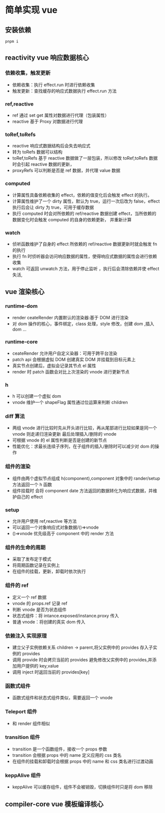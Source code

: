 # 简单实现 vue

## 安装依赖

```
pnpm i
```

## reactivity vue 响应数据核心

### 依赖收集，触发更新

- 依赖收集：执行 effect.run 时进行依赖收集
- 触发更新：查找缓存的响应式数据执行 effect.run 方法

### ref,reactive

- ref 通过 set get 属性对数据进行代理（包装属性）
- reactive 基于 Proxy 对数据进行代理

### toRef,toRefs

- reactive 响应式数据结构后会失去响应式
- 转为 toRefs 数据可以结构
- toRef,toRefs 基于 reactive 数据做了一层包装，所以修改 toRef,toRefs 数据时会引起 reactive 数据的更新，
- proxyRefs 可以判断是否是 ref 数据，并代理 value 数据

### computed

- 计算属性具备依赖收集的 effect，依赖的值变化后会触发 effect 的执行。
- 计算属性维护了一个 dirty 属性，默认为 true，运行一次后改为 false，effect 执行后会让 dirty 为 true，可用于缓存数据
- 执行 computed 时会对所依赖的 ref/reactive 数据创建 effect，当所依赖的数据变化时会触发 computed 的自身的依赖更新， 并重新计算

### watch

- 侦听函数维护了自身的 effect 所依赖的 ref/reactive 数据更新时就会触发 fn 的执行
- 执行 fn 时侦听器会访问响应数据的属性，使得响应式数据的属性会进行依赖收集
- watch 可返回 unwatch 方法，用于停止监听 ，执行后会清除依赖并使 effect 失活,

## vue 渲染核心

### runtime-dom

- render ceateRender 内置默认的渲染器:基于 DOM 进行渲染
- 对 dom 操作的核心，事件绑定，class 处理，style 修改，创建 dom ,插入 dom ...

### runtime-core

- ceateRender 允许用户自定义染器：可用于跨平台渲染
- patch api 会根据虚拟 DOM 创建真实 DOM 并挂载到目标元素上
- 真实节点创建后，虚拟会记录其节点 el 属性
- render 时 patch 函数会对比上次渲染的 vnode 进行更新节点

### h

- h 可以创建一个虚拟 dom
- vnode 维护一个 shapeFlag 属性通过位运算来判断 children

### diff 算法

- 两组 vnode 进行比较时先从开头进行比较，再从尾部进行比较如果是同一个 vnode 则走递归渲染更新
  最后处理插入/删除的 vnode
- 可根据 vnode 的 el 属性判断是否是创建的新节点
- 性能优化：求最长连续子序列，在子组件的插入/删除时可以减少对 dom 的操作

### 组件的渲染

- 组件由两个虚拟节点组成 h(component),component 对象中的 rander/setup 方法返回一个 h 函数
- 组件挂载时 会将 component date 方法返回的数据转化为响应式数据，并维护自己的 effect

### setup

- 允许用户使用 ref,reactive 等方法
- 可以返回一个对象响应式对象数据/()=>vnode
- ()=>vnode 优先级高于 component 中的 render 方法

### 组件的生命的周期

- 采取了发布定于模式
- 将周期函数记录在实例上
- 在组件的挂载，更新，卸载时依次执行

### 组件的 ref

- 定义一个 ref 数据
- vnode 的 props.ref 记录 ref
- 判断 vnode 是否为状态组件
- 状态式组件：将 intance.exposed/instance.proxy 传入
- 普通 vnode：将创建的真实 dom 传入

### 依赖注入 实现原理

- 建立父子实例依赖关系 children -> parent,将父实例中的 provides 存入子实例的 provides
- 调用 provide 时会拷贝当前的 provides 避免修改父实例中的 provides,并添加用户提供的 key,value
- 调用 inject 时返回当前的 provides[key]

### 函数式组件

- 函数式组件和状态式组件类似，需要返回一个 vnode

### Teleport 组件

- 和 render 组件相似

### transition 组件

- transition 是一个函数组件，接收一个 props 参数
- transition 会根据 props 中的 name 定义应用的 css 类名
- 在组件的挂载和卸载时会根据 props 中的 name 和 css 类名进行过渡动画

### keppAlive 组件

- keppAlive 可以缓存组件，组件不会被销毁，切换组件时只是将 dom 移除

## compiler-core vue 模板编译核心
